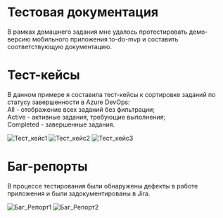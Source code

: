 # Тестовая документация
В рамках домашнего задания мне удалось протестировать демо-версию мобильного приложения to-do-mvp и составить соответствующую документацию.
# Тест-кейсы

В данном примере я составила тест-кейсы к сортировке заданий по статусу завершенности в Azure DevOps:<br/>
All - отображение всех заданий без фильтрации; <br/>
Active - активные задания, требующие выполнения; <br/>
Completed - завершенные задания. <br/>

![Тест_кейс1](https://github.com/user-attachments/assets/33e5a69e-09b2-45aa-b4ec-2f1ed2648a44)
![Тест_кейс2](https://github.com/user-attachments/assets/b6ca80ac-a816-4bb6-be44-55b60585f26e)
![Тест_кейс3](https://github.com/user-attachments/assets/3d19c21f-62ee-4d29-9a70-039fcb321ec5)

# Баг-репорты
В процессе тестирования были обнаружены дефекты в работе приложения и были задокументированы в Jira.

![Баг_Репорт1](https://github.com/user-attachments/assets/46c8e0a2-abe4-43db-8960-dee7c617e3bd)
![Баг_Репорт2](https://github.com/user-attachments/assets/6d609541-364d-4dec-b640-e485fb2ee25c)
